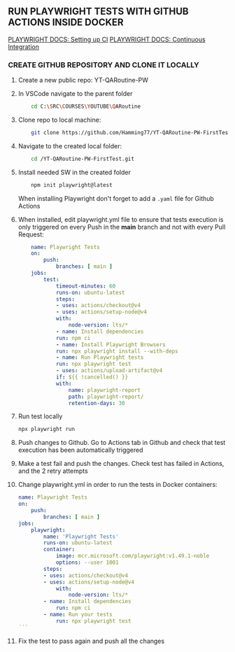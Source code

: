 ## RUN PLAYWRIGHT TESTS WITH GITHUB ACTIONS INSIDE DOCKER

<a href="https://playwright.dev/docs/ci-intro">PLAYWRIGHT DOCS: Setting up CI</a>
<a href="https://playwright.dev/docs/ci">PLAYWRIGHT DOCS: Continuous Integration</a>

### CREATE GITHUB REPOSITORY AND CLONE IT LOCALLY

1. Create a new public repo: YT-QARoutine-PW
2. In VSCode navigate to the parent folder

    ```sh
        cd C:\SRC\COURSES\YOUTUBE\QARoutine
    ```
3. Clone repo to local machine:

    ```sh
        git clone https://github.com/Hamming77/YT-QARoutine-PW-FirstTest.git
    ```

4. Navigate to the created local folder:

    ```sh
        cd /YT-QARoutine-PW-FirstTest.git
    ```    

5. Install needed SW in the created folder

    ```sh
        npm init playwright@latest
    ```    

	When installing Playwright don't forget to add a <code>.yaml</code> file for Github Actions

6. When installed, edit playwright.yml file to ensure that tests execution is only triggered on every Push in the **main** branch and not with every Pull Request:

    ```yml
        name: Playwright Tests
        on:
            push:
                branches: [ main ]
        jobs:
            test:
                timeout-minutes: 60
                runs-on: ubuntu-latest
                steps:
                - uses: actions/checkout@v4
                - uses: actions/setup-node@v4
                with:
                    node-version: lts/*
                - name: Install dependencies
                run: npm ci
                - name: Install Playwright Browsers
                run: npx playwright install --with-deps
                - name: Run Playwright tests
                run: npx playwright test
                - uses: actions/upload-artifact@v4
                if: ${{ !cancelled() }}
                with:
                    name: playwright-report
                    path: playwright-report/
                    retention-days: 30
    ```

7. Run test locally

    ```sh
    npx playwright run
    ```

8. Push changes to Github. Go to Actions tab in Github and check that test execution has been automatically triggered

9. Make a test fail and push the changes. Check test has failed in Actions, and the 2 retry attempts

10. Change playwright.yml in order to run the tests in Docker containers:

    ```yml
    name: Playwright Tests
    on:
        push:
            branches: [ main ]
    jobs:
        playwright:
            name: 'Playwright Tests'
            runs-on: ubuntu-latest
            container:
                image: mcr.microsoft.com/playwright:v1.49.1-noble
                options: --user 1001
            steps:
            - uses: actions/checkout@v4
            - uses: actions/setup-node@v4
                with:
                    node-version: lts/*
            - name: Install dependencies
                run: npm ci
            - name: Run your tests
                run: npx playwright test
    ´´´
11. Fix the test to pass again and push all the changes
